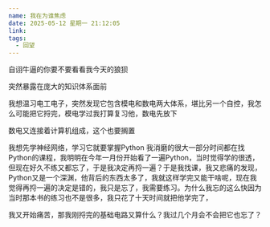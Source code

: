 ```yaml
---
name: 我在为谁焦虑
date: 2025-05-12 星期一 21:12:05
link: 
tags:
  - 回望
---
```

自诩牛逼的你要不要看看我今天的狼狈

突然暴露在庞大的知识体系面前

我想温习电工电子，突然发现它包含模电和数电两大体系，堪比另一个自控，我怎么可能把它捋完，模电学过我打算复习他，数电先放下

数电又连接着计算机组成，这个也要搁置

我想先学神经网络，学习它就要掌握Python 我消磨的很大一部分时间都在找Python的课程，我明明在今年一月份开始看了一遍Python，当时觉得学的很透，但现在好久不练又都忘了，于是我决定再捋一遍？于是我找课，我又悲痛的发现，Python又是一个深渊，他背后的东西太多了，我就这样学完又能干啥呢，现在我觉得再捋一遍的决定是错的，我只是忘了，我需要练习。为什么我忘的这么快因为当时那本书的练习也不是很多，我只花了十天时间就把他学完了，

我又开始痛苦，那我刚捋完的基础电路又算什么？我过几个月会不会把它也忘了？